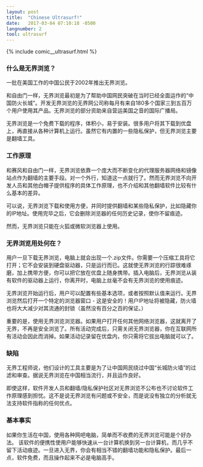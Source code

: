 ```yaml
---
layout: post
title:  "Chinese Ultrasurf!"
date:   2017-03-04 07:10:18 -0500
langnumber: 2
tool: ultrasurf
---
```


{% include comic__ultrasurf.html %}


<h3 class='subhed'>什么是无界浏览？</h3>

一批在美国工作的中国公民于2002年推出无界浏览。

和自由门一样，无界浏览最初是为了帮助中国网民突破在当时已经全面运作的“中国防火长城”。开发无界浏览的无界网公司称每月有来自180多个国家三到五百万个用户使用其产品。无界浏览的部分资助来自营运美国之音的国际广播局。

无界浏览是一个免费下载的程序，体积小，易于安装。很多用户将其下载到优盘上，再直接从各种计算机上运行。虽然它有内置的一些隐私保护，但无界浏览主要是翻墙工具。

<h3 class='subhed icon how'>工作原理</h3>

和赛风和自由门一样，无界浏览依靠一个庞大而不断变化的代理服务器网络和镜像站点作为翻墙的主要手段。对一个外行，知道这一点就行了。然而无界浏览不向开发人员和其他白帽子提供程序的具体工作原理，也不介绍和其他翻墙软件比较有什么基本的差异。

可以说，无界浏览下载和使用方便，并同时提供翻墙和某些隐私保护，比如隐藏你的IP地址。使用完毕之后，它会删除浏览器的任何历史记录，使你不留痕迹。

然而，无界浏览只能在火狐或微软浏览器上使用。

<h3 class='subhed icon help'>无界浏览用处何在？</h3>

用户一旦下载无界浏览，电脑上就会出现一个.zip文件。你需要一个压缩工具将它打开；它不会安装到硬盘驱动器，只是运行而已。这就使无界浏览的行踪很难琢磨，加上携带方便，你可以把它放在优盘上随身携带。插入电脑后，无界浏览从装有软件的驱动器上运行，你离开时，电脑上丝毫不会有无界浏览的使用痕迹。

无界浏览开始运行后，用户可以配置有些基本选项，或者按照默认值来运行。无界浏览然后打开一个特定的浏览器窗口 - 这是安全的！用户IP地址将被隐藏，防火墙也将大大减少对其流通的封锁（虽然没有百分之百的保证。）

重要的是，使用无界浏览浏览器。如果用户打开任何其他网络浏览器，这就离开了无界，不再是安全浏览了。所有活动完成后，只需关闭无界浏览器，你在互联网所有活动会因此而消掉。如果活动记录留在优盘内，你只需将它拔出电脑就可以了。

<h3 class='subhed icon caution'>缺陷</h3>

无界工程师说，他们设计的工具主要是为了让中国网民绕过中国“长城防火墙”的过滤和审查。据说无界浏览在中国相当流行，并且运作良好。

即使这样，软件开发人员和翻墙/隐私保护社区对无界浏览不公布也不讨论软件工作原理感到担忧。这不是说无界浏览有问题或不安全，而是说没有独立的分析就无法支持软件指称的任何优点。

<h3 class='subhed icon bottomLine'>基本事实</h3>

如果你生活在中国，使用各种网吧电脑，简单而不收费的无界浏览可能是个好办法。 该软件的便携性使用户能够快速从一台计算机换到另一台计算机，而几乎不留下活动痕迹。一旦进入无界，你会有相当不错的翻墙功能和隐私保护。最后一点，软件免费，而且操作起来不必是电脑高手。
